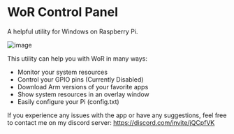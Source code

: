 # WoR Control Panel

A helpful utility for Windows on Raspberry Pi.  

![image](https://user-images.githubusercontent.com/72354122/155861644-b0c1ae9d-b5bc-492e-8f7d-9e96aad1e093.png)

This utility can help you with WoR in many ways:

- Monitor your system resources
- Control your GPIO pins (Currently Disabled)
- Download Arm versions of your favorite apps
- Show system resources in an overlay window
- Easily configure your Pi (config.txt)

If you experience any issues with the app or have any suggestions, feel free to contact me on my discord server: https://discord.com/invite/jQCpfVK
